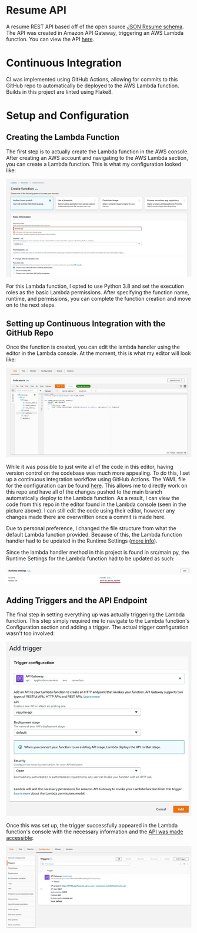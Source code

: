 # Resume API
A resume REST API based off of the open source [JSON Resume schema](https://jsonresume.org/schema/). The API was created in Amazon API Gateway, triggering an AWS Lambda function. You can view the API [here](https://9t130sagn0.execute-api.us-east-1.amazonaws.com/default/resume-api).

# Continuous Integration
CI was implemented using GitHub Actions, allowing for commits to this GitHub repo to automatically be deployed to the AWS Lambda function. Builds in this project are linted using Flake8.

# Setup and Configuration
## Creating the Lambda Function
The first step is to actually create the Lambda function in the AWS console. After creating an AWS account and navigating to the AWS Lambda section, you can create a Lambda function. This is what my configuration looked like:

![create function](https://github.com/smm3123/resume-api/blob/main/img/lambda_create_function.jpg)

For this Lambda function, I opted to use Python 3.8 and set the execution roles as the basic Lambda permissions. After specifying the function name, runtime, and permissions, you can complete the function creation and move on to the next steps.

## Setting up Continuous Integration with the GitHub Repo
Once the function is created, you can edit the lambda handler using the editor in the Lambda console. At the moment, this is what my editor will look like:

![code source](https://github.com/smm3123/resume-api/blob/main/img/lambda_code_source.jpg)

While it was possible to just write all of the code in this editor, having version control on the codebase was much more appealing. To do this, I set up a continuous integration workflow using GitHub Actions. The YAML file for the configuration can be found [here](https://github.com/smm3123/resume-api/blob/main/.github/workflows/main.yml). This allows me to directly work on this repo and have all of the changes pushed to the main branch automatically deploy to the Lambda function. As a result, I can view the code from this repo in the editor found in the Lambda console (seen in the picture above). I can still edit the code using their editor, however any changes made there are overwritten once a commit is made here. 

Due to personal preference, I changed the file structure from what the default Lambda function provided. Because of this, the Lambda function handler had to be updated in the Runtime Settings ([more info](https://docs.aws.amazon.com/lambda/latest/dg/python-handler.html)).

Since the lambda handler method in this project is found in src/main.py, the Runtime Settings for the Lambda function had to be updated as such:

![runtime settings](https://github.com/smm3123/resume-api/blob/main/img/lambda_runtime_settings.jpg)

## Adding Triggers and the API Endpoint

The final step in setting everything up was actually triggering the Lambda function. This step simply required me to navigate to the Lambda function's Configuration section and adding a trigger. The actual trigger configuration wasn't too involved:

![trigger configuration](https://github.com/smm3123/resume-api/blob/main/img/lambda_trigger.jpg)

Once this was set up, the trigger successfully appeared in the Lambda function's console with the necessary information and the [API was made accessible](https://9t130sagn0.execute-api.us-east-1.amazonaws.com/default/resume-api):

![lambda configuration](https://github.com/smm3123/resume-api/blob/main/img/lambda_configuration.jpg)

